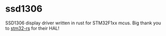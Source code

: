 # ssd1306
SSD1306 display driver written in rust for STM32F1xx mcus.
Big thank you to [stm32-rs](https://github.com/stm32-rs/stm32f1xx-hal) for their HAL!
